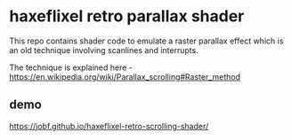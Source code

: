 # haxeflixel retro parallax shader 

This repo contains shader code to emulate a raster parallax effect which is an old technique involving scanlines and interrupts.

The technique is explained here - https://en.wikipedia.org/wiki/Parallax_scrolling#Raster_method 

## demo

https://jobf.github.io/haxeflixel-retro-scrolling-shader/